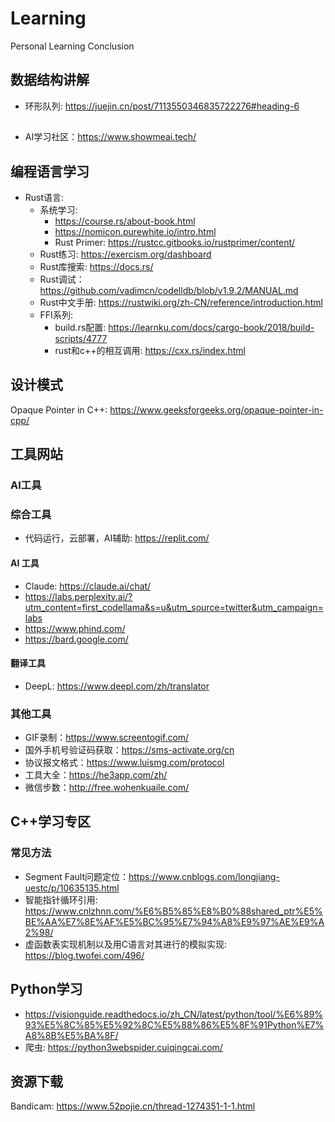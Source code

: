 # Learning
Personal Learning Conclusion


## 数据结构讲解
- 环形队列: https://juejin.cn/post/7113550346835722276#heading-6

##
- AI学习社区：https://www.showmeai.tech/

## 编程语言学习
- Rust语言:
  - 系统学习:
    - https://course.rs/about-book.html
    - https://nomicon.purewhite.io/intro.html
    - Rust Primer: https://rustcc.gitbooks.io/rustprimer/content/
  - Rust练习: https://exercism.org/dashboard
  - Rust库搜索: https://docs.rs/
  - Rust调试： https://github.com/vadimcn/codelldb/blob/v1.9.2/MANUAL.md
  - Rust中文手册: https://rustwiki.org/zh-CN/reference/introduction.html
  - FFI系列:
    - build.rs配置: https://learnku.com/docs/cargo-book/2018/build-scripts/4777
    - rust和c++的相互调用: https://cxx.rs/index.html

## 设计模式
Opaque Pointer in C++: https://www.geeksforgeeks.org/opaque-pointer-in-cpp/

## 工具网站
### AI工具
### 综合工具
- 代码运行，云部署，AI辅助: https://replit.com/

#### AI 工具
- Claude: https://claude.ai/chat/
- https://labs.perplexity.ai/?utm_content=first_codellama&s=u&utm_source=twitter&utm_campaign=labs
- https://www.phind.com/
- https://bard.google.com/
#### 翻译工具
- DeepL: https://www.deepl.com/zh/translator
### 其他工具
- GIF录制：https://www.screentogif.com/
- 国外手机号验证码获取：https://sms-activate.org/cn
- 协议报文格式：https://www.luismg.com/protocol
- 工具大全：https://he3app.com/zh/
- 微信步数：http://free.wohenkuaile.com/

## C++学习专区
### 常见方法
- Segment Fault问题定位：https://www.cnblogs.com/longjiang-uestc/p/10635135.html
- 智能指针循环引用: https://www.cnlzhnn.com/%E6%B5%85%E8%B0%88shared_ptr%E5%BE%AA%E7%8E%AF%E5%BC%95%E7%94%A8%E9%97%AE%E9%A2%98/
- 虚函数表实现机制以及用C语言对其进行的模拟实现:
   https://blog.twofei.com/496/

## Python学习
- https://visionguide.readthedocs.io/zh_CN/latest/python/tool/%E6%89%93%E5%8C%85%E5%92%8C%E5%88%86%E5%8F%91Python%E7%A8%8B%E5%BA%8F/
- 爬虫: https://python3webspider.cuiqingcai.com/

## 资源下载
Bandicam: https://www.52pojie.cn/thread-1274351-1-1.html
